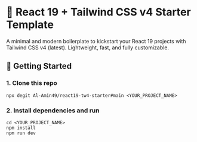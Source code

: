 # 🚀 React 19 + Tailwind CSS v4 Starter Template

A minimal and modern boilerplate to kickstart your React 19 projects with Tailwind CSS v4 (latest). Lightweight, fast, and fully customizable.


## 🚀 Getting Started



### 1. Clone this repo
```
npx degit Al-Amin49/react19-tw4-starter#main <YOUR_PROJECT_NAME>

```
### 2. Install dependencies and run
```
cd <YOUR_PROJECT_NAME>
npm install
npm run dev




